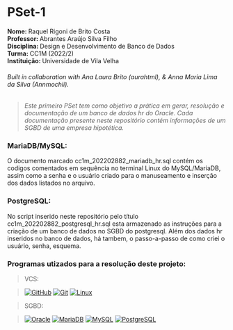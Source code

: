 # PSet-1

<p><strong>Nome: </strong>Raquel Rigoni de Brito Costa<br>
<strong>Professor: </strong>Abrantes Araújo Silva Filho<br>
<strong>Disciplina: </strong>Design e Desenvolvimento de Banco de Dados<br>
<strong>Turma: </strong>CC1M (2022/2)<br>
<strong>Instituição: </strong>Universidade de Vila Velha</p>

###### Built in collaboration with Ana Laura Brito (aurahtml), & Anna Maria Lima da Silva (Annmochii).

><em>Este primeiro PSet tem como objetivo a prática em gerar, resolução e documentação de um banco de dados hr do Oracle. Cada documentação presente neste repositório contém informações de um SGBD de uma empresa hipotética.</em>


### MariaDB/MySQL:
O documento marcado cc1m_202202882_mariadb_hr.sql contém os codigos comentados em sequência no terminal Linux do MySQL/MariaDB, assim como a senha e o usuário criado para o manuseamento e inserção dos dados listados no arquivo.


### PostgreSQL:
No script inserido neste repositório pelo título cc1m_202202882_postgresql_hr.sql esta armazenado as instruções para a criação de um banco de dados no SGBD do postgresql. Além dos dados hr inseridos no banco de dados, há tambem, o passo-a-passo de como criei o usuário, senha, esquema.


### Programas utizados para a resolução deste projeto:

> VCS:

> [![GitHub](https://img.shields.io/badge/GitHub-100000?style=for-the-badge&logo=github&logoColor=white)](https://github.com)
> [![Git](https://img.shields.io/badge/GIT-E44C30?style=for-the-badge&logo=git&logoColor=white)](https://git-scm.com/)
> [![Linux](https://img.shields.io/badge/Linux-FCC624?style=for-the-badge&logo=linux&logoColor=black)](https://www.linux.org/pages/download/)


> SGBD:

> [![Oracle](https://img.shields.io/badge/Oracle-F80000?style=for-the-badge&logo=Oracle&logoColor=white)](https://www.oracle.com/)
> [![MariaDB](https://img.shields.io/badge/MariaDB-003545?style=for-the-badge&logo=mariadb&logoColor=white)](https://mariadb.org/)
> [![MySQL](https://img.shields.io/badge/MySQL-005C84?style=for-the-badge&logo=mysql&logoColor=white)](https://www.mysql.com/)
> [![PostgreSQL](https://img.shields.io/badge/PostgreSQL-316192?style=for-the-badge&logo=postgresql&logoColor=white)](https://www.postgresql.org/)

